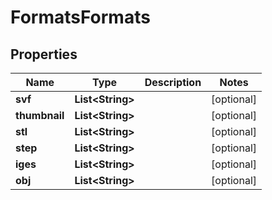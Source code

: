 
# FormatsFormats

## Properties
Name | Type | Description | Notes
------------ | ------------- | ------------- | -------------
**svf** | **List&lt;String&gt;** |  |  [optional]
**thumbnail** | **List&lt;String&gt;** |  |  [optional]
**stl** | **List&lt;String&gt;** |  |  [optional]
**step** | **List&lt;String&gt;** |  |  [optional]
**iges** | **List&lt;String&gt;** |  |  [optional]
**obj** | **List&lt;String&gt;** |  |  [optional]



